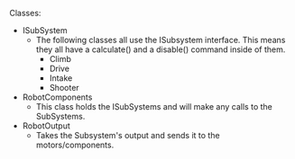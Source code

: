Classes:
- ISubSystem
  - The following classes all use the ISubsystem interface. This means they all have a calculate() and a disable() command inside of them. 
    - Climb
    - Drive
    - Intake
    - Shooter
- RobotComponents
  - This class holds the ISubSystems and will make any calls to the SubSystems. 
- RobotOutput
  - Takes the Subsystem's output and sends it to the motors/components. 
